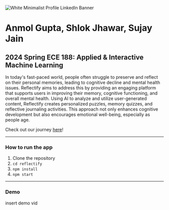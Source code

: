 ![White Minimalist Profile LinkedIn Banner](https://github.com/shlokj/reflectify/assets/91845982/3df02650-f9d4-4e88-8ed0-8f4e822b2c24)

# Anmol Gupta, Shlok Jhawar, Sujay Jain
## 2024 Spring ECE 188: Applied & Interactive Machine Learning

In today's fast-paced world, people often struggle to preserve and reflect on their personal memories, leading to cognitive decline and mental health issues. Reflectify aims to address this by providing an engaging platform that supports users in improving their memory, cognitive functioning, and overall mental health. Using AI to analyze and utilize user-generated content, Reflectify creates personalized puzzles, memory quizzes, and reflective journaling activities. This approach not only enhances cognitive development but also encourages emotional well-being, especially as people age.

Check out our journey [here](https://www.notion.so/uclahci/Project-Reflectify-Anmol-Gupta-Shlok-Jhawar-Sujay-Jain-f3ee53938a3b413694bb22f36fa012bb?pvs=4)!

***
### How to run the app
1. Clone the repository 
2. `cd reflectify`
3. `npm install`
4. `npm start`

***
### Demo
insert demo vid

